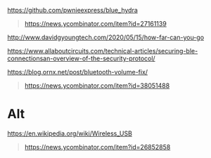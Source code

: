 
https://github.com/pwnieexpress/blue_hydra
> https://news.ycombinator.com/item?id=27161139

http://www.davidgyoungtech.com/2020/05/15/how-far-can-you-go

https://www.allaboutcircuits.com/technical-articles/securing-ble-connectionsan-overview-of-the-security-protocol/

https://blog.ornx.net/post/bluetooth-volume-fix/
> https://news.ycombinator.com/item?id=38051488

# Alt
https://en.wikipedia.org/wiki/Wireless_USB
> https://news.ycombinator.com/item?id=26852858